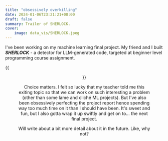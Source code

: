 ```yaml
---
title: "obsessively overkilling"
date: 2024-01-06T23:21:21+08:00
draft: false
summary: Trailer of SHERLOCK.
cover:
    image: data_vis/SHERLOCK.jpeg
---
```


I've been working on my machine learning final project. My friend and I built ***SHERLOCK*** - a detector for LLM-generated code, targeted at beginner level programming course assignment.

{{<figure align="center" src="/data_vis/SHERLOCK.jpeg" caption="the design of SHERLOCK's workflow.">}}

Choice matters. I felt so lucky that my teacher told me this exiting topic so that we can work on such interesting a problem (other than some lame and cliché ML projects). But I've also been obsessively perfecting the project report hence spending way too much time on it than I should have been. It's sweet and fun, but I also gotta wrap it up swiftly and get on to... the next final project.

Will write about a bit more detail about it in the future. Like, why not?
